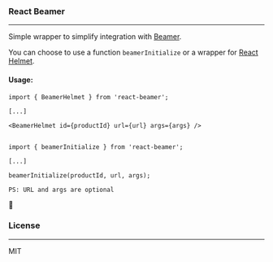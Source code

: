 ### React Beamer
----
Simple wrapper to simplify integration with [Beamer](https://www.getbeamer.com/).

You can choose to use a function `beamerInitialize` or a wrapper for [React Helmet](https://github.com/nfl/react-helmet).


#### Usage:

```
import { BeamerHelmet } from 'react-beamer';

[...]

<BeamerHelmet id={productId} url={url} args={args} />

```

```

import { beamerInitialize } from 'react-beamer';

[...]

beamerInitialize(productId, url, args);

PS: URL and args are optional

```
:tada:

### License
---
MIT

